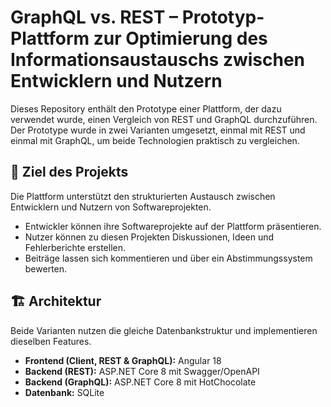 # GraphQL vs. REST – Prototyp-Plattform zur Optimierung des Informationsaustauschs zwischen Entwicklern und Nutzern
Dieses Repository enthält den Prototype einer Plattform, der dazu verwendet wurde, einen Vergleich von REST und GraphQL durchzuführen. Der Prototype wurde in zwei Varianten umgesetzt, einmal mit REST und einmal mit GraphQL, um beide Technologien praktisch zu vergleichen.
## 🎯 Ziel des Projekts
Die Plattform unterstützt den strukturierten Austausch zwischen Entwicklern und Nutzern von Softwareprojekten. 
-	Entwickler können ihre Softwareprojekte auf der Plattform präsentieren. 
-	Nutzer können zu diesen Projekten Diskussionen, Ideen und Fehlerberichte erstellen.  
-	Beiträge lassen sich kommentieren und über ein Abstimmungssystem bewerten.
## 🏗️ Architektur
Beide Varianten nutzen die gleiche Datenbankstruktur und implementieren dieselben Features.
-	**Frontend (Client, REST & GraphQL):** Angular 18
-	**Backend (REST):** ASP.NET Core 8 mit Swagger/OpenAPI
-	**Backend (GraphQL):** ASP.NET Core 8 mit HotChocolate
-	**Datenbank:** SQLite
